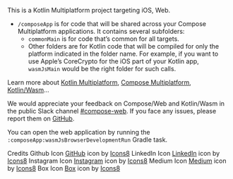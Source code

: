 This is a Kotlin Multiplatform project targeting iOS, Web.

* `/composeApp` is for code that will be shared across your Compose Multiplatform applications.
  It contains several subfolders:
  - `commonMain` is for code that’s common for all targets.
  - Other folders are for Kotlin code that will be compiled for only the platform indicated in the folder name.
    For example, if you want to use Apple’s CoreCrypto for the iOS part of your Kotlin app,
    `wasmJsMain` would be the right folder for such calls.

Learn more about [Kotlin Multiplatform](https://www.jetbrains.com/help/kotlin-multiplatform-dev/get-started.html),
[Compose Multiplatform](https://github.com/JetBrains/compose-multiplatform/#compose-multiplatform),
[Kotlin/Wasm](https://kotl.in/wasm/)…

We would appreciate your feedback on Compose/Web and Kotlin/Wasm in the public Slack channel [#compose-web](https://slack-chats.kotlinlang.org/c/compose-web).
If you face any issues, please report them on [GitHub](https://github.com/JetBrains/compose-multiplatform/issues).

You can open the web application by running the `:composeApp:wasmJsBrowserDevelopmentRun` Gradle task.

Credits
Github Icon <a target="_blank" href="https://icons8.com/icon/62856/github">GitHub</a> icon by <a target="_blank" href="https://icons8.com">Icons8</a>
LinkedIn Icon <a target="_blank" href="https://icons8.com/icon/98960/linkedin">LinkedIn</a> icon by <a target="_blank" href="https://icons8.com">Icons8</a>
Instagram Icon <a target="_blank" href="https://icons8.com/icon/85140/instagram">Instagram</a> icon by <a target="_blank" href="https://icons8.com">Icons8</a>
Medium Icon <a target="_blank" href="https://icons8.com/icon/BzFWSIqh6bCr/medium">Medium</a> icon by <a target="_blank" href="https://icons8.com">Icons8</a>
Box Icon <a target="_blank" href="https://icons8.com/icon/83142/box">Box</a> icon by <a target="_blank" href="https://icons8.com">Icons8</a>
